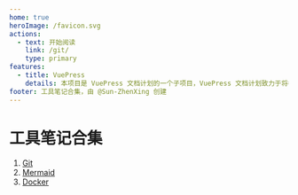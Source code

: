 ```yaml
---
home: true
heroImage: /favicon.svg
actions:
  - text: 开始阅读
    link: /git/
    type: primary
features:
  - title: VuePress
    details: 本项目是 VuePress 文档计划的一个子项目，VuePress 文档计划致力于将各种自由知识提炼为更加现代化的文档。
footer: 工具笔记合集，由 @Sun-ZhenXing 创建
---
```


# 工具笔记合集

1. [Git](./git/)
2. [Mermaid](./mermaid/)
3. [Docker](./docker/)
